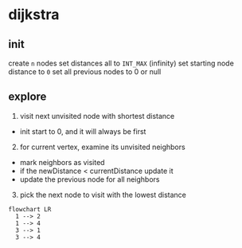 # dijkstra

## init

create `n` nodes
set distances all to `INT_MAX` (infinity)
set starting node distance to `0`
set all previous nodes to 0 or null

## explore

1. visit next unvisited node with shortest distance

- init start to 0, and it will always be first

2. for current vertex, examine its unvisited neighbors

- mark neighbors as visited
- if the newDistance < currentDistance update it
- update the previous node for all neighbors

3. pick the next node to visit with the lowest distance

```mermaid
flowchart LR
  1 --> 2
  1 --> 4
  3 --> 1
  3 --> 4
```
